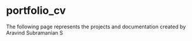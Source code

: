 # portfolio_cv
The following page represents the projects and documentation created by Aravind Subramanian S
